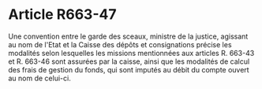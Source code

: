 # Article R663-47

Une convention entre le garde des sceaux, ministre de la justice, agissant au nom de l'Etat et la Caisse des dépôts et consignations précise les modalités selon lesquelles les missions mentionnées aux articles R. 663-43 et R. 663-46 sont assurées par la caisse, ainsi que les modalités de calcul des frais de gestion du fonds, qui sont imputés au débit du compte ouvert au nom de celui-ci.